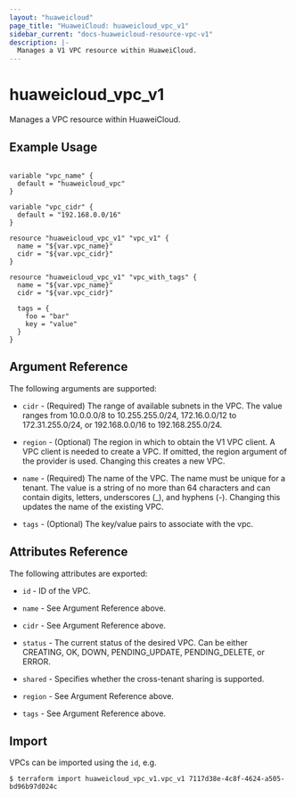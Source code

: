 ```yaml
---
layout: "huaweicloud"
page_title: "HuaweiCloud: huaweicloud_vpc_v1"
sidebar_current: "docs-huaweicloud-resource-vpc-v1"
description: |-
  Manages a V1 VPC resource within HuaweiCloud.
---
```


# huaweicloud_vpc_v1

Manages a VPC resource within HuaweiCloud.

## Example Usage

```hcl

variable "vpc_name" {
  default = "huaweicloud_vpc"
}

variable "vpc_cidr" {
  default = "192.168.0.0/16"
}

resource "huaweicloud_vpc_v1" "vpc_v1" {
  name = "${var.vpc_name}"
  cidr = "${var.vpc_cidr}"
}

resource "huaweicloud_vpc_v1" "vpc_with_tags" {
  name = "${var.vpc_name}"
  cidr = "${var.vpc_cidr}"

  tags = {
    foo = "bar"
    key = "value"
  }
}

```

## Argument Reference

The following arguments are supported:

* `cidr` - (Required) The range of available subnets in the VPC. The value ranges from 10.0.0.0/8 to 10.255.255.0/24, 172.16.0.0/12 to 172.31.255.0/24, or 192.168.0.0/16 to 192.168.255.0/24.

* `region` - (Optional) The region in which to obtain the V1 VPC client. A VPC client is needed to create a VPC. If omitted, the region argument of the provider is used. Changing this creates a new VPC.

* `name` - (Required) The name of the VPC. The name must be unique for a tenant. The value is a string of no more than 64 characters and can contain digits, letters, underscores (_), and hyphens (-). Changing this updates the name of the existing VPC.

* `tags` - (Optional) The key/value pairs to associate with the vpc.

## Attributes Reference

The following attributes are exported:

* `id` -  ID of the VPC.

* `name` -  See Argument Reference above.

* `cidr` - See Argument Reference above.

* `status` - The current status of the desired VPC. Can be either CREATING, OK, DOWN, PENDING_UPDATE, PENDING_DELETE, or ERROR.

* `shared` - Specifies whether the cross-tenant sharing is supported.

* `region` - See Argument Reference above.

* `tags` - See Argument Reference above.

## Import

VPCs can be imported using the `id`, e.g.

```
$ terraform import huaweicloud_vpc_v1.vpc_v1 7117d38e-4c8f-4624-a505-bd96b97d024c
```
